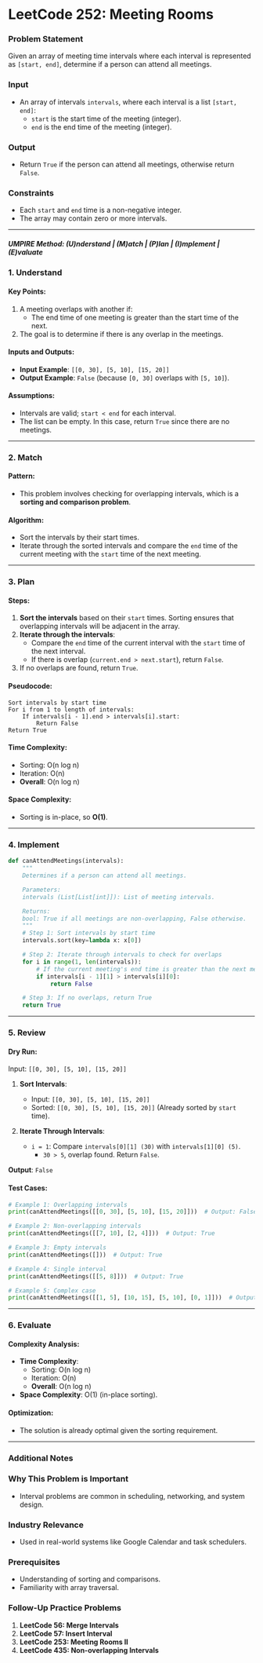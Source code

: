 
# LeetCode 252: Meeting Rooms

### Problem Statement

Given an array of meeting time intervals where each interval is represented as `[start, end]`, determine if a person can attend all meetings.

### **Input**
- An array of intervals `intervals`, where each interval is a list `[start, end]`:
  - `start` is the start time of the meeting (integer).
  - `end` is the end time of the meeting (integer).
  
### **Output**
- Return `True` if the person can attend all meetings, otherwise return `False`.

### **Constraints**
- Each `start` and `end` time is a non-negative integer.
- The array may contain zero or more intervals.

---

##### UMPIRE Method: (U)nderstand | (M)atch | (P)lan | (I)mplement | (E)valuate

### 1. Understand
#### Key Points:
1. A meeting overlaps with another if:
   - The end time of one meeting is greater than the start time of the next.
2. The goal is to determine if there is any overlap in the meetings.

#### Inputs and Outputs:
- **Input Example**: `[[0, 30], [5, 10], [15, 20]]`
- **Output Example**: `False` (because `[0, 30]` overlaps with `[5, 10]`).

#### Assumptions:
- Intervals are valid; `start < end` for each interval.
- The list can be empty. In this case, return `True` since there are no meetings.

---

### 2. Match
#### Pattern:
- This problem involves checking for overlapping intervals, which is a **sorting and comparison problem**.

#### Algorithm:
- Sort the intervals by their start times.
- Iterate through the sorted intervals and compare the `end` time of the current meeting with the `start` time of the next meeting.

---

### 3. Plan
#### Steps:
1. **Sort the intervals** based on their `start` times. Sorting ensures that overlapping intervals will be adjacent in the array.
2. **Iterate through the intervals**:
   - Compare the `end` time of the current interval with the `start` time of the next interval.
   - If there is overlap (`current.end > next.start`), return `False`.
3. If no overlaps are found, return `True`.

#### Pseudocode:
```
Sort intervals by start time
For i from 1 to length of intervals:
    If intervals[i - 1].end > intervals[i].start:
        Return False
Return True
```

#### Time Complexity:
- Sorting: O(n log n)
- Iteration: O(n)
- **Overall**: O(n log n)

#### Space Complexity:
- Sorting is in-place, so **O(1)**.

---

### 4. Implement
```python
def canAttendMeetings(intervals):
    """
    Determines if a person can attend all meetings.

    Parameters:
    intervals (List[List[int]]): List of meeting intervals.

    Returns:
    bool: True if all meetings are non-overlapping, False otherwise.
    """
    # Step 1: Sort intervals by start time
    intervals.sort(key=lambda x: x[0])

    # Step 2: Iterate through intervals to check for overlaps
    for i in range(1, len(intervals)):
        # If the current meeting's end time is greater than the next meeting's start time, return False
        if intervals[i - 1][1] > intervals[i][0]:
            return False

    # Step 3: If no overlaps, return True
    return True
```

---

### 5. Review
#### Dry Run:
Input: `[[0, 30], [5, 10], [15, 20]]`

1. **Sort Intervals**:
   - Input: `[[0, 30], [5, 10], [15, 20]]`
   - Sorted: `[[0, 30], [5, 10], [15, 20]]` (Already sorted by `start` time).

2. **Iterate Through Intervals**:
   - `i = 1`: Compare `intervals[0][1] (30)` with `intervals[1][0] (5)`.
     - `30 > 5`, overlap found. Return `False`.

**Output**: `False`

#### Test Cases:
```python
# Example 1: Overlapping intervals
print(canAttendMeetings([[0, 30], [5, 10], [15, 20]]))  # Output: False

# Example 2: Non-overlapping intervals
print(canAttendMeetings([[7, 10], [2, 4]]))  # Output: True

# Example 3: Empty intervals
print(canAttendMeetings([]))  # Output: True

# Example 4: Single interval
print(canAttendMeetings([[5, 8]]))  # Output: True

# Example 5: Complex case
print(canAttendMeetings([[1, 5], [10, 15], [5, 10], [0, 1]]))  # Output: True
```

---

### 6. Evaluate
#### Complexity Analysis:
- **Time Complexity**:
  - Sorting: O(n log n)
  - Iteration: O(n)
  - **Overall**: O(n log n)
- **Space Complexity**: O(1) (in-place sorting).

#### Optimization:
- The solution is already optimal given the sorting requirement.

---

### Additional Notes
### Why This Problem is Important
- Interval problems are common in scheduling, networking, and system design.

### Industry Relevance
- Used in real-world systems like Google Calendar and task schedulers.

### Prerequisites
- Understanding of sorting and comparisons.
- Familiarity with array traversal.

### Follow-Up Practice Problems
1. **LeetCode 56: Merge Intervals**
2. **LeetCode 57: Insert Interval**
3. **LeetCode 253: Meeting Rooms II**
4. **LeetCode 435: Non-overlapping Intervals**

